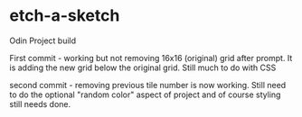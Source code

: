 # etch-a-sketch
Odin Project build

First commit - working but not removing 16x16 (original) grid after prompt. 
It is adding the new grid below the original grid. Still much to do with CSS

second commit - removing previous tile number is now working. 
Still need to do the optional "random color" aspect of project
and of course styling still needs done.

